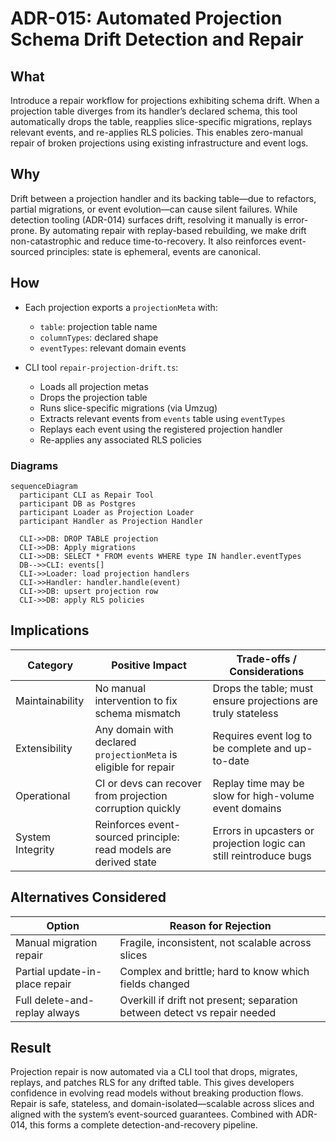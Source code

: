 # ADR-015: Automated Projection Schema Drift Detection and Repair

## What

Introduce a repair workflow for projections exhibiting schema drift. When a projection table diverges from its handler’s declared schema, this tool automatically drops the table, reapplies slice-specific migrations, replays relevant events, and re-applies RLS policies. This enables zero-manual repair of broken projections using existing infrastructure and event logs.

## Why

Drift between a projection handler and its backing table—due to refactors, partial migrations, or event evolution—can cause silent failures. While detection tooling (ADR-014) surfaces drift, resolving it manually is error-prone. By automating repair with replay-based rebuilding, we make drift non-catastrophic and reduce time-to-recovery. It also reinforces event-sourced principles: state is ephemeral, events are canonical.

## How

* Each projection exports a `projectionMeta` with:

   * `table`: projection table name
   * `columnTypes`: declared shape
   * `eventTypes`: relevant domain events
* CLI tool `repair-projection-drift.ts`:

   * Loads all projection metas
   * Drops the projection table
   * Runs slice-specific migrations (via Umzug)
   * Extracts relevant events from `events` table using `eventTypes`
   * Replays each event using the registered projection handler
   * Re-applies any associated RLS policies

### Diagrams

```mermaid
sequenceDiagram
  participant CLI as Repair Tool
  participant DB as Postgres
  participant Loader as Projection Loader
  participant Handler as Projection Handler

  CLI->>DB: DROP TABLE projection
  CLI->>DB: Apply migrations
  CLI->>DB: SELECT * FROM events WHERE type IN handler.eventTypes
  DB-->>CLI: events[]
  CLI->>Loader: load projection handlers
  CLI->>Handler: handler.handle(event)
  CLI->>DB: upsert projection row
  CLI->>DB: apply RLS policies
```

## Implications

| Category         | Positive Impact                                                   | Trade-offs / Considerations                                        |
| ---------------- | ----------------------------------------------------------------- | ------------------------------------------------------------------ |
| Maintainability  | No manual intervention to fix schema mismatch                     | Drops the table; must ensure projections are truly stateless       |
| Extensibility    | Any domain with declared `projectionMeta` is eligible for repair  | Requires event log to be complete and up-to-date                   |
| Operational      | CI or devs can recover from projection corruption quickly         | Replay time may be slow for high-volume event domains              |
| System Integrity | Reinforces event-sourced principle: read models are derived state | Errors in upcasters or projection logic can still reintroduce bugs |

## Alternatives Considered

| Option                         | Reason for Rejection                                                      |
| ------------------------------ | ------------------------------------------------------------------------- |
| Manual migration repair        | Fragile, inconsistent, not scalable across slices                         |
| Partial update-in-place repair | Complex and brittle; hard to know which fields changed                    |
| Full delete-and-replay always  | Overkill if drift not present; separation between detect vs repair needed |

## Result

Projection repair is now automated via a CLI tool that drops, migrates, replays, and patches RLS for any drifted table. This gives developers confidence in evolving read models without breaking production flows. Repair is safe, stateless, and domain-isolated—scalable across slices and aligned with the system’s event-sourced guarantees. Combined with ADR-014, this forms a complete detection-and-recovery pipeline.
